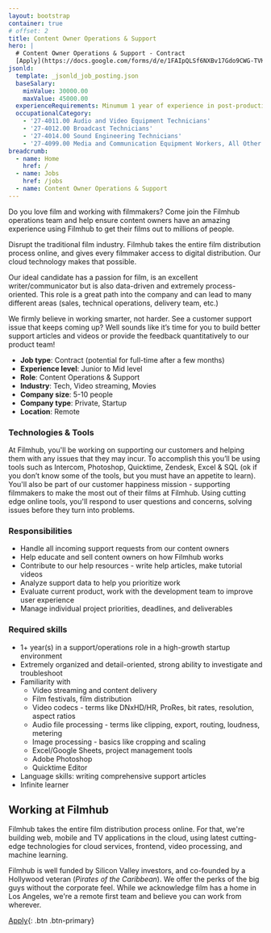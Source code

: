 ```yaml
---
layout: bootstrap
container: true
# offset: 2
title: Content Owner Operations & Support
hero: |
  # Content Owner Operations & Support - Contract
  [Apply](https://docs.google.com/forms/d/e/1FAIpQLSf6NXBv17Gdo9CWG-TVK3Fv4T_DkC1Bq5grNIesfg8HRxJJQg/viewform?usp=sf_link){: .btn .btn-outline-warning .mt-3}
jsonld:
  template: _jsonld_job_posting.json
  baseSalary:
    minValue: 30000.00
    maxValue: 45000.00
  experienceRequirements: Minumum 1 year of experience in post-production, video quality control, support
  occupationalCategory:
    - '27-4011.00 Audio and Video Equipment Technicians'
    - '27-4012.00 Broadcast Technicians'
    - '27-4014.00 Sound Engineering Technicians'
    - '27-4099.00 Media and Communication Equipment Workers, All Other'
breadcrumb:
  - name: Home
    href: /
  - name: Jobs
    href: /jobs
  - name: Content Owner Operations & Support
---
```

Do you love film and working with filmmakers? Come join the Filmhub operations team and help ensure content owners have an amazing experience using Filmhub to get their films out to millions of people.

Disrupt the traditional film industry. Filmhub takes the entire film distribution process online, and gives every filmmaker access to digital distribution. Our cloud technology makes that possible.

Our ideal candidate has a passion for film, is an excellent writer/communicator but is also data-driven and extremely process-oriented.  This role is a great path into the company and can lead to many different areas (sales, technical operations, delivery team, etc.) 

We firmly believe in working smarter, not harder.  See a customer support issue that keeps coming up?  Well sounds like it’s time for you to build better support articles and videos or provide the feedback quantitatively to our product team!


- **Job type**: Contract (potential for full-time after a few months)
- **Experience level**: Junior to Mid level
- **Role**: Content Operations & Support
- **Industry**: Tech, Video streaming, Movies
- **Company size**: 5-10 people
- **Company type**: Private, Startup
- **Location**: Remote

### Technologies & Tools

At Filmhub, you'll be working on supporting our customers and helping them with any issues that they may incur. To accomplish this you’ll be using tools such as Intercom, Photoshop, Quicktime, Zendesk, Excel & SQL (ok if you don’t know some of the tools, but you must have an appetite to learn).
You'll also be part of our customer happiness mission - supporting filmmakers to make the most out of their films at Filmhub. Using cutting edge online tools, you'll respond to user questions and concerns, solving issues before they turn into problems.

### Responsibilities

- Handle all incoming support requests from our content owners
- Help educate and sell content owners on how Filmhub works
- Contribute to our help resources - write help articles, make tutorial videos
- Analyze support data to help you prioritize work
- Evaluate current product, work with the development team to improve user experience
- Manage individual project priorities, deadlines, and deliverables


### Required skills

- 1+ year(s) in a support/operations role in a high-growth startup environment
- Extremely organized and detail-oriented, strong ability to investigate and troubleshoot
- Familiarity with
  - Video streaming and content delivery
  - Film festivals, film distribution
  - Video codecs - terms like DNxHD/HR, ProRes, bit rates, resolution, aspect ratios
  - Audio file processing - terms like clipping, export, routing, loudness, metering
  - Image processing - basics like cropping and scaling
  - Excel/Google Sheets, project management tools
  - Adobe Photoshop
  - Quicktime Editor
- Language skills: writing comprehensive support articles
- Infinite learner

## Working at Filmhub

Filmhub takes the entire film distribution process online. For that, we're building web, mobile and TV applications in the cloud, using latest cutting-edge technologies for cloud services, frontend, video processing, and machine learning.

Filmhub is well funded by Silicon Valley investors, and co-founded by a Hollywood veteran (_Pirates of the Caribbean_).  We offer the perks of the big guys without the corporate feel. While we acknowledge film has a home in Los Angeles, we're a remote first team and believe you can work from wherever.

[Apply](https://docs.google.com/forms/d/e/1FAIpQLSf6NXBv17Gdo9CWG-TVK3Fv4T_DkC1Bq5grNIesfg8HRxJJQg/viewform?usp=sf_link){: .btn .btn-primary}
